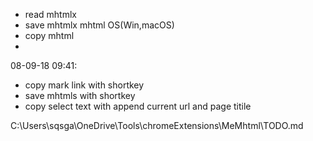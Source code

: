 - read mhtmlx
- save mhtmlx mhtml OS(Win,macOS)
- copy mhtml
- 

08-09-18 09:41:
- copy mark link with shortkey
- save mhtmls with shortkey
- copy select text with append current url and page titile

C:\Users\sqsga\OneDrive\Tools\chromeExtensions\MeMhtml\TODO.md

